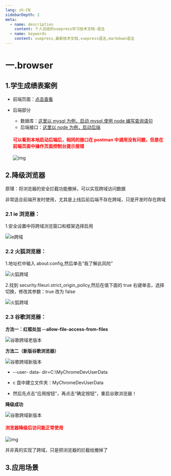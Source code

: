 ```yaml
---
lang: zh-CN
sidebarDepth: 2
meta:
  - name: description
    content: 个人总结的vuepress学习技术文档-语法
  - name: keywords
    content: vuepress,最新技术文档,vuepress语法,markdown语法
---
```


# 一.browser

## 1.学生成绩表案例

- 前端页面：<a href="/web-javascript/crossdomain/browser/">点击查看</a>
- 后端部分

  - 数据库：<a href="/web-mysql/base/practice/3.gitlab.html">这里以 mysql 为例，启动 mysql,使用 node 编写查询语句</a>
  - 后端接口：<a href="/web-node/base/oop/2.constructor.html">这里以 node 为例，启动后端</a>

  <h4 style="color:red">可以看到本地启动后端后，相同的接口在 postman 中调用没有问题，但是在前端页面中操作页面控制台提示报错</h4>

  ![img](./1.browser/img/5.png)

## 2.降级浏览器

原理：将浏览器的安全拦截功能撤掉，可以实现跨域访问数据

非常适合前端开发时使用，尤其是上线后前后端不存在跨域，只是开发时存在跨域

### 2.1 ie 浏览器：

1.安全设置中将跨域浏览窗口和框架选择启用

![ie跨域](./1.browser/img/1.png)

### 2.2 火狐浏览器：

1.地址栏中输入 about:config,然后单击“我了解此风险”

![火狐跨域](./1.browser/img/huohu1.png)

2.找到 security.fileuri.strict_origin_policy,然后在值下面的 true 右键单击，选择切换，修改其参数：true 改为 false

![火狐跨域](./1.browser/img/huohu2.png)

### 2.3 谷歌浏览器：

**方法一：红框处加 --allow-file-access-from-files**

![谷歌跨域老版本](./1.browser/img/2.png)

**方法二（新版谷歌浏览器）**

![谷歌跨域新版本](./1.browser/img/3.png)

- --user- data- dir=C:\MyChromeDevUserData

- c 盘中建立文件夹：MyChromeDevUserData

* 然后先点击“应用按钮”，再点击“确定按钮”，重启谷歌浏览器！

**降级成功**

![谷歌跨域新版本](./1.browser/img/4.png)

<h4 style="color:red">浏览器降级后访问能正常使用</h4>

![img](./1.browser/img/6.png)

并非真的实现了跨域，只是把浏览器的拦截给撤掉了

## 3.应用场景
